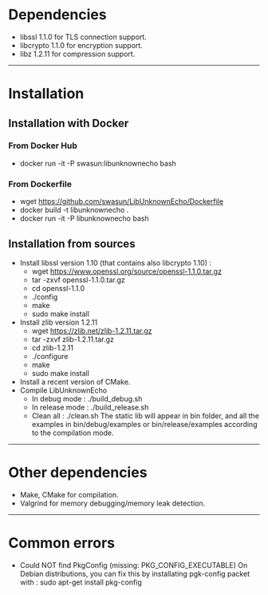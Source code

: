 # Dependencies
* libssl 1.1.0 for TLS connection support.
* libcrypto 1.1.0 for encryption support.
* libz 1.2.11 for compression support.

***

# Installation

## Installation with Docker

### From Docker Hub
* docker run -it -P swasun:libunknownecho bash

### From Dockerfile
* wget https://github.com/swasun/LibUnknownEcho/Dockerfile
* docker build -t libunknownecho .
* docker run -it -P libunknownecho bash

## Installation from sources
* Install libssl version 1.10 (that contains also libcrypto 1.10) :
    * wget https://www.openssl.org/source/openssl-1.1.0.tar.gz
    * tar -zxvf openssl-1.1.0.tar.gz
    * cd openssl-1.1.0
    * ./config
    * make
    * sudo make install
* Install zlib version 1.2.11
    * wget https://zlib.net/zlib-1.2.11.tar.gz
    * tar -zxvf zlib-1.2.11.tar.gz
    * cd zlib-1.2.11
    * ./configure
    * make
    * sudo make install
* Install a recent version of CMake.
* Compile LibUnknownEcho
    * In debug mode : ./build_debug.sh
    * In release mode : ./build_release.sh
    * Clean all : ./clean.sh
The static lib will appear in bin folder, and all the examples in bin/debug/examples or bin/release/examples according to the compilation mode.

***


# Other dependencies
* Make, CMake for compilation.
* Valgrind for memory debugging/memory leak detection.

***


# Common errors
* Could NOT find PkgConfig (missing: PKG_CONFIG_EXECUTABLE)
On Debian distributions, you can fix this by installating pgk-config packet with :
sudo apt-get install pkg-config

